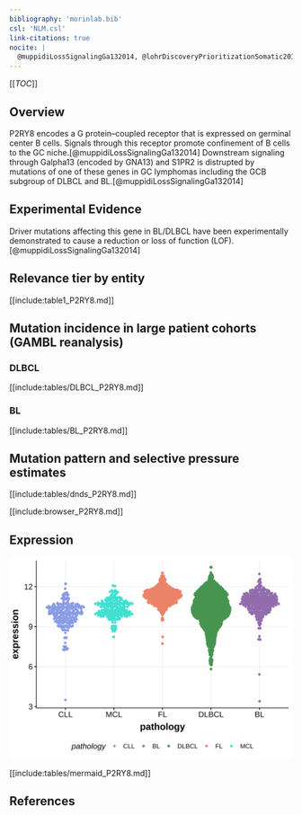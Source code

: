```yaml
---
bibliography: 'morinlab.bib'
csl: 'NLM.csl'
link-citations: true
nocite: |
  @muppidiLossSignalingGa132014, @lohrDiscoveryPrioritizationSomatic2012
---
```

[[_TOC_]]

## Overview

P2RY8 encodes a G protein–coupled receptor that is expressed on germinal center B cells. Signals through this receptor promote confinement of B cells to the GC niche.[@muppidiLossSignalingGa132014] 
Downstream signaling through Galpha13 (encoded by GNA13) and S1PR2 is distrupted by mutations of one of these genes in GC lymphomas including the GCB subgroup of DLBCL and BL.[@muppidiLossSignalingGa132014] 


## Experimental Evidence

Driver mutations affecting this gene in BL/DLBCL have been experimentally demonstrated to cause a reduction or loss of function (LOF).[@muppidiLossSignalingGa132014]

## Relevance tier by entity

[[include:table1_P2RY8.md]]

## Mutation incidence in large patient cohorts (GAMBL reanalysis)

### DLBCL
[[include:tables/DLBCL_P2RY8.md]]

### BL
[[include:tables/BL_P2RY8.md]]

## Mutation pattern and selective pressure estimates

[[include:tables/dnds_P2RY8.md]]

[[include:browser_P2RY8.md]]

## Expression
![](images/gene_expression/P2RY8_by_pathology.svg)

[[include:tables/mermaid_P2RY8.md]]

## References


<!-- ORIGIN: lohrDiscoveryPrioritizationSomatic2012a -->
<!-- BL: muppidiLossSignalingGa132014b -->
<!-- DLBCL: lohrDiscoveryPrioritizationSomatic2012a -->
